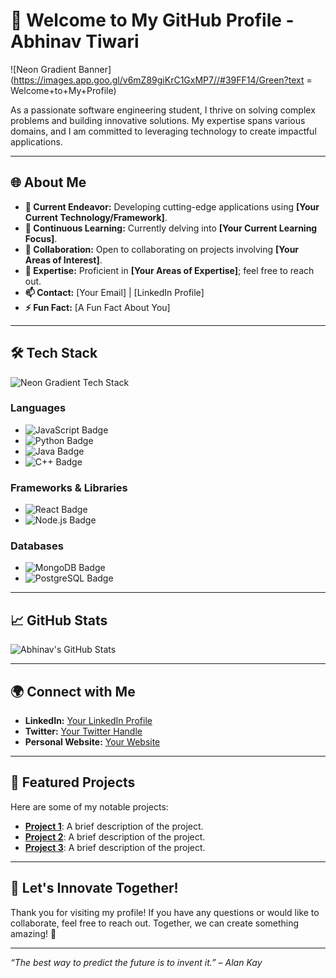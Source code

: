 # 👋 Welcome to My GitHub Profile - **Abhinav Tiwari**

![Neon Gradient Banner](https://images.app.goo.gl/v6mZ89giKrC1GxMP7//#39FF14/Green?text = Welcome+to+My+Profile) <!-- Replace with your own gradient image -->

As a passionate software engineering student, I thrive on solving complex problems and building innovative solutions. My expertise spans various domains, and I am committed to leveraging technology to create impactful applications.

---

## 🌐 About Me

- **🔭 Current Endeavor:** Developing cutting-edge applications using **[Your Current Technology/Framework]**.
- **🌱 Continuous Learning:** Currently delving into **[Your Current Learning Focus]**.
- **🤝 Collaboration:** Open to collaborating on projects involving **[Your Areas of Interest]**.
- **💬 Expertise:** Proficient in **[Your Areas of Expertise]**; feel free to reach out.
- **📫 Contact:** [Your Email] | [LinkedIn Profile]
- **⚡ Fun Fact:** [A Fun Fact About You]

---

## 🛠️ Tech Stack

![Neon Gradient Tech Stack](https://via.placeholder.com/1200x50/00FF00/000000?text=Tech+Stack) <!-- Replace with your own gradient image -->

### **Languages**
- ![JavaScript Badge](https://img.shields.io/badge/JavaScript-FFFF00?style=for-the-badge&logo=javascript&logoColor=black)
- ![Python Badge](https://img.shields.io/badge/Python-3776AB?style=for-the-badge&logo=python&logoColor=white)
- ![Java Badge](https://img.shields.io/badge/Java-007396?style=for-the-badge&logo=java&logoColor=white)
- ![C++ Badge](https://img.shields.io/badge/C%2B%2B-00599C?style=for-the-badge&logo=c%2B%2B&logoColor=white)

### **Frameworks & Libraries**
- ![React Badge](https://img.shields.io/badge/React-61DAFB?style=for-the-badge&logo=react&logoColor=black)
- ![Node.js Badge](https://img.shields.io/badge/Node.js-339933?style=for-the-badge&logo=node.js&logoColor=white)

### **Databases**
- ![MongoDB Badge](https://img.shields.io/badge/MongoDB-47A248?style=for-the-badge&logo=mongodb&logoColor=white)
- ![PostgreSQL Badge](https://img.shields.io/badge/PostgreSQL-4169E1?style=for-the-badge&logo=postgresql&logoColor=white)

---

## 📈 GitHub Stats

![Abhinav's GitHub Stats](https://github-readme-stats.vercel.app/api?username=iabhinavtiwari247&show_icons=true&theme=radical&count_private=true)

---

## 🌍 Connect with Me

- **LinkedIn:** [Your LinkedIn Profile](https://www.linkedin.com/in/your-linkedin-profile)
- **Twitter:** [Your Twitter Handle](https://twitter.com/your-twitter-handle)
- **Personal Website:** [Your Website](https://yourwebsite.com)

---

## 📂 Featured Projects

Here are some of my notable projects:

- **[Project 1](https://github.com/yourusername/project1)**: A brief description of the project.
- **[Project 2](https://github.com/yourusername/project2)**: A brief description of the project.
- **[Project 3](https://github.com/yourusername/project3)**: A brief description of the project.

---

## 🚀 Let's Innovate Together!

Thank you for visiting my profile! If you have any questions or would like to collaborate, feel free to reach out. Together, we can create something amazing! 🌟

---

*“The best way to predict the future is to invent it.” – Alan Kay*
